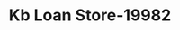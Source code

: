 ---
f_zip-code: 99352
f_state-code: WA
title: Kb Loan Store-19982
f_phone: 509-943-5678
f_city-only: Richland
f_address: 427 Wellsian Way Richland
f_location-unique-id: '19982'
slug: kb-loan-store-19982
updated-on: '2024-05-30T13:46:58.046Z'
created-on: '2024-05-30T13:36:59.803Z'
published-on: '2024-05-30T13:54:32.469Z'
f_city-state: cms/city/richland-wa.md
f_company: cms/company/kb-loan-store.md
f_state: cms/state/washington.md
layout: '[payday-loan].html'
tags: payday-loan
---